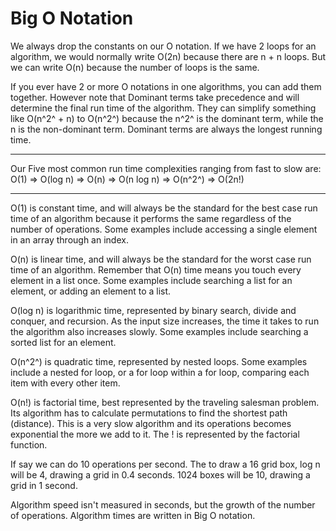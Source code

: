 # Big O Notation

We always drop the constants on our O notation. If we have 2 loops for an algorithm, we would normally write O(2n) because there are n + n loops. But we can write O(n) because the number of loops is the same.

If you ever have 2 or more O notations in one algorithms, you can add them together. However note that Dominant terms take precedence and will determine the final run time of the algorithm. They can simplify something like O(n^2^ + n) to O(n^2^) because the n^2^ is the dominant term, while the n is the non-dominant term. Dominant terms are always the longest running time.

---
Our Five most common run time complexities ranging from fast to slow are:
O(1) => O(log n) => O(n) => O(n log n) => O(n^2^) => O(2n!)

---

O(1) is constant time, and will always be the standard for the best case run time of an algorithm because it performs the same regardless of the number of operations. Some examples include accessing a single element in an array through an index.

O(n) is linear time, and will always be the standard for the worst case run time of an algorithm. Remember that O(n) time means you touch every element in a list once. Some examples include searching a list for an element, or adding an element to a list.

O(log n) is logarithmic time, represented by binary search, divide and conquer, and recursion. As the input size increases, the time it takes to run the algorithm also increases slowly. Some examples include searching a sorted list for an element.

O(n^2^) is quadratic time, represented by nested loops. Some examples include a nested for loop, or a for loop within a for loop, comparing each item with every other item.

O(n!) is factorial time, best represented by the traveling salesman problem. Its algorithm has to calculate permutations to find the shortest path (distance). This is a very slow algorithm and its operations becomes exponential the more we add to it. The ! is represented by the factorial function.

If say we can do 10 operations per second. The to draw a 16 grid box, log n will be 4, drawing a grid in 0.4 seconds. 1024 boxes will be 10, drawing a grid in 1 second. 

Algorithm speed isn't measured in seconds, but the growth of the number of operations. Algorithm times are written in Big O notation. 